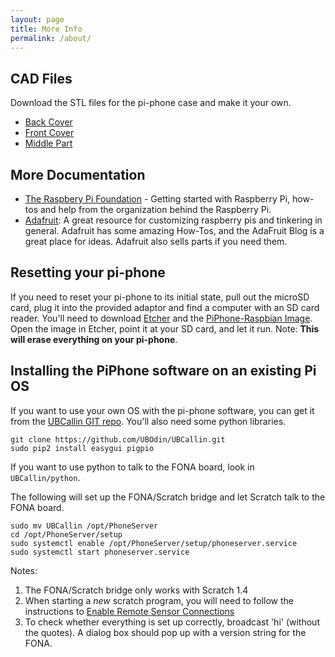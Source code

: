 ```yaml
---
layout: page
title: More Info
permalink: /about/
---
```


## CAD Files

Download the STL files for the pi-phone case and make it your own.

* [Back Cover](https://github.com/UBOdin/UBCallin/blob/master/models/BackCover.stl)
* [Front Cover](https://github.com/UBOdin/UBCallin/blob/master/models/FrontCover.stl)
* [Middle Part](https://github.com/UBOdin/UBCallin/blob/master/models/MiddlePart.stl)

## More Documentation

* [The Raspbery Pi Foundation](https://www.raspberrypi.org/help/) - Getting started with Raspberry Pi, how-tos and help from the organization behind the Raspberry Pi.
* [Adafruit](https://adafruit.com): A great resource for customizing raspberry pis and tinkering in general.  Adafruit has some amazing How-Tos, and the AdaFruit Blog is a great place for ideas.  Adafruit also sells parts if you need them.

## Resetting your pi-phone

If you need to reset your pi-phone to its initial state, pull out the microSD card, plug it into the provided adaptor and find a computer with an SD card reader.  You'll need to download [Etcher](https://etcher.io/) and the [PiPhone-Raspbian Image](https://odin.cse.buffalo.edu/public_data/2018-UBCallin-Raspbian.img).  Open the image in Etcher, point it at your SD card, and let it run.  Note: **This will erase everything on your pi-phone**.

## Installing the PiPhone software on an existing Pi OS

If you want to use your own OS with the pi-phone software, you can get it from the [UBCallin GIT repo](https://github.com/UBOdin/UBCallin).  You'll also need some python libraries.
```console
git clone https://github.com/UBOdin/UBCallin.git
sudo pip2 install easygui pigpio
```
If you want to use python to talk to the FONA board, look in `UBCallin/python`.

The following will set up the FONA/Scratch bridge and let Scratch talk to the FONA board.
```console
sudo mv UBCallin /opt/PhoneServer
cd /opt/PhoneServer/setup
sudo systemctl enable /opt/PhoneServer/setup/phoneserver.service
sudo systemctl start phoneserver.service
```
Notes:
1. The FONA/Scratch bridge only works with Scratch 1.4
2. When starting a *new* scratch program, you will need to follow the instructions to [Enable Remote Sensor Connections](https://en.scratch-wiki.info/wiki/Communicating_to_Scratch_via_Python_with_a_GUI#Enable_Remote_Sensor_Connections)
3. To check whether everything is set up correctly, broadcast 'hi' (without the quotes).  A dialog box should pop up with a version string for the FONA.